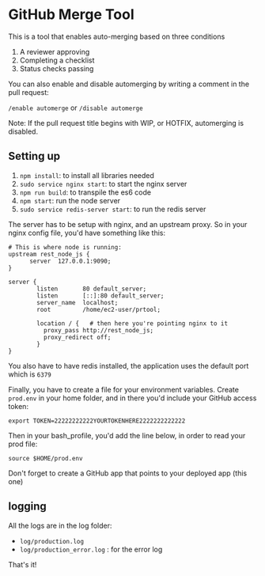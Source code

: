 # GitHub Merge Tool

This is a tool that enables auto-merging based on three conditions

1. A reviewer approving
2. Completing a checklist
3. Status checks passing

You can also enable and disable automerging by writing a comment in the pull
request:

`/enable automerge` or  `/disable automerge`

Note: If the pull request title begins with WIP, or HOTFIX, automerging is
disabled. 

## Setting up

1. `npm install`: to install all libraries needed
2. `sudo service nginx start`: to start the nginx server
3. `npm run build`: to transpile the es6 code
4. `npm start`: run the node server
5. `sudo service redis-server start`: to run the redis server

The server has to be setup with nginx, and an upstream proxy.
So in your nginx config file, you'd have something like this:
```
# This is where node is running:
upstream rest_node_js {
      server  127.0.0.1:9090;
}

server {
        listen       80 default_server;
        listen       [::]:80 default_server;
        server_name  localhost;
        root         /home/ec2-user/prtool;

        location / {   # then here you're pointing nginx to it
          proxy_pass http://rest_node_js;
          proxy_redirect off;
        }
}
```
You also have to have redis installed, the application uses the default port which is `6379`

Finally, you have to create a file for your environment variables.
Create `prod.env` in your home folder, and in there you'd include your GitHub access token:

```
export TOKEN=22222222222YOURTOKENHERE2222222222222
```

Then in your bash_profile, you'd add the line below, in order to read your prod file:

```
source $HOME/prod.env
```

Don't forget to create a GitHub app that points to your deployed app (this one)

## logging

All the logs are in the log folder:

- `log/production.log`
- `log/production_error.log` : for the error log

That's it!



